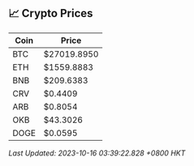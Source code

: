 ## 📈 Crypto Prices

| Coin | Price |
| ---- | ----- |
| BTC | $27019.8950 |
| ETH | $1559.8883 |
| BNB | $209.6383 |
| CRV | $0.4409 |
| ARB | $0.8054 |
| OKB | $43.3026 |
| DOGE | $0.0595 |

_Last Updated: 2023-10-16 03:39:22.828 +0800 HKT_